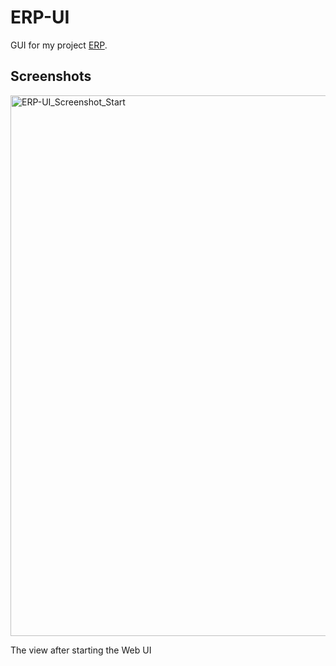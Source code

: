 # ERP-UI
GUI for my project [ERP](https://github.com/LukasGX/ERP).
## Screenshots
<img width="1879" height="865" alt="ERP-UI_Screenshot_Start" src="https://github.com/user-attachments/assets/58302e70-39b3-4d3d-9fd7-e104a2d76a84" />

The view after starting the Web UI
